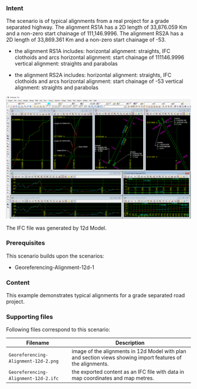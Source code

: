 
### Intent

The scenario is of typical alignments from a real project for a grade separated highway.
The alignment RS1A has a 2D length of 33,876.059 Km and a non-zero start chainage of 111,146.9996. 
The alignment RS2A has a 2D length of 33,869.361 Km and a non-zero start chainage of -53. 

- the alignment RS1A includes:
     horizontal alignment: straights, IFC clothoids and arcs
	 horizontal alignment: start chainage of 111146.9996
     vertical alignment:   straights and parabolas

- the alignment RS2A includes:
     horizontal alignment: straights, IFC clothoids and arcs
	 horizontal alignment: start chainage of -53
     vertical alignment:   straights and parabolas

![georeferalign12d2](../Georeferencing-Alignment-12d-2/Georeferencing-Alignment-12d-2.png  "Typical Grade Separated Alignments for a Road Project") 

The IFC file was generated by 12d Model. 

### Prerequisites

This scenario builds upon the scenarios:

- Georeferencing-Alignment-12d-1
 
### Content

This example demonstrates typical alignments for a grade separated road project.

### Supporting files

Following files correspond to this scenario:

| Filename                     | Description                                                                                |
|------------------------------------------------|---------------------------------------------------------------------------------------|
| `Georeferencing-Alignment-12d-2.png`           | image of the alignments in 12d Model with plan and section views showing import features of the alignments. |
| `Georeferencing-Alignment-12d-2.ifc`         | the exported content as an IFC file with data in map coordinates and map metres.              |



